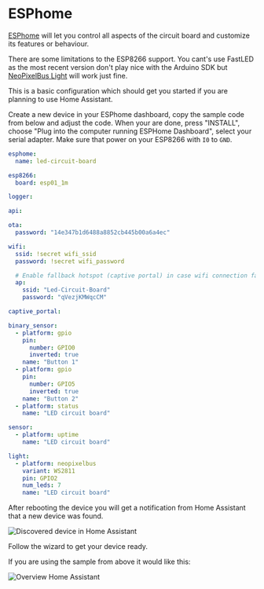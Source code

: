 # ESPhome

[ESPhome](https://esphome.io/) will let you control all aspects of the circuit board and customize its features or behaviour. 

There are some limitations to the ESP8266 support. You cant's use FastLED as the most recent version don't play nice with the Arduino SDK but [NeoPixelBus Light](https://esphome.io/components/light/neopixelbus.html) will work just fine.

This is a basic configuration which should get you started if you are planning to use Home Assistant.

Create a new device in your ESPhome dashboard, copy the sample code from below and adjust the code. When your are done, press "INSTALL", choose "Plug into the computer running ESPHome Dashboard", select your serial adapter. Make sure that power on your ESP8266 with `I0` to `GND`.

```yaml
esphome:
  name: led-circuit-board

esp8266:
  board: esp01_1m

logger:

api:

ota:
  password: "14e347b1d6488a8852cb445b00a6a4ec"

wifi:
  ssid: !secret wifi_ssid
  password: !secret wifi_password

  # Enable fallback hotspot (captive portal) in case wifi connection fails
  ap:
    ssid: "Led-Circuit-Board"
    password: "qVezjKMWqcCM"

captive_portal:

binary_sensor:
  - platform: gpio
    pin:
      number: GPIO0
      inverted: true
    name: "Button 1"
  - platform: gpio
    pin:
      number: GPIO5
      inverted: true
    name: "Button 2"
  - platform: status
    name: "LED circuit board"

sensor:
  - platform: uptime
    name: "LED circuit board"

light:
  - platform: neopixelbus
    variant: WS2811
    pin: GPIO2
    num_leds: 7
    name: "LED circuit board"

```

After rebooting the device you will get a notification from Home Assistant that a new device was found.

![Discovered device in Home Assistant](./assets/images/hpme-assistant1.png)

Follow the wizard to get your device ready.

If you are using the sample from above it would like this:

![Overview Home Assistant](./assets/images/hpme-assistant1.png)




